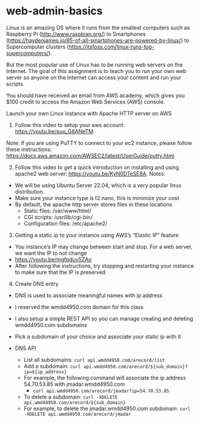 # web-admin-basics

Linux is an amazing OS where it runs from the smallest computers such as Raspberry Pi (http://www.raspbian.org/) 
to Smartphones (https://haydenjames.io/85-of-all-smartphones-are-powered-by-linux/) to 
Supercomputer clusters (https://itsfoss.com/linux-runs-top-supercomputers/). 

But the most popular use of Linux has to be running web servers on the Internet.  The goal of this assignment is to 
teach you to run your own web server so anyone on the Internet can access your content and run your scripts.

You should have received an email from AWS academy, which gives you $100 credit to access the Amazon Web Services (AWS) 
console. 

Launch your own Linux instance with Apache HTTP server on AWS

1. Follow this video to setup your aws account: https://youtu.be/puu_G8ANeTM 

Note: if you are using PuTTY to connect to your ec2 instance, please follow these instructions: https://docs.aws.amazon.com/AWSEC2/latest/UserGuide/putty.html 

2. Follow this video to get a quick introduction on installing and using apache2 web server: https://youtu.be/KyN0DTeSE8A.  Notes:
  - We will be using Ubuntu Server 22.04, which is a very popular linux distribution. 
  - Make sure your instance type is t2.nano, this is minimize your cost
  - By default, the apache http server stores files in these locations
    - Static files: /var/www/html/
    - CGI scripts: /usr/lib/cgi-bin/
    - Configuration files: /etc/apache2/

3. Getting a static ip to your instance using AWS’s “Elastic IP” feature
   
  - You instance’s IP may change between start and stop.  For a web server, we want the IP to not change
  - https://youtu.be/mgfpduy5ZAo 
  - After following the instructions, try stopping and restarting your instance to make sure that the IP is preserved

4. Create DNS entry

  - DNS is used to associate meaningful names with ip address
  - I reserved the wmdd4950.com domain for this class
  - I also setup a simple REST API so you can manage creating and deleting wmdd4950.com subdomains
  - Pick a subdomain of your choice and associate your static ip with it

  - DNS API
    - List all subdomains: `curl api.wmdd4950.com/arecord/list`
    - Add a subdomain: `curl api.wmdd4950.com/arecord/${sub_domain}?ip=${ip_address}`
    - For example, the following command will associate the ip address 54.70.53.85 with jmadar.wmdd4950.com
      - `curl api.wmdd4950.com/arecord/jmadar?ip=54.70.53.85`
    - To delete a subdomain: `curl -XDELETE api.wmdd4950.com/arecord/${sub_domain}`
    - For example, to delete the jmadar.wmdd4950.com subdomain: `curl -XDELETE api.wmdd4950.com/arecord/jmadar`




